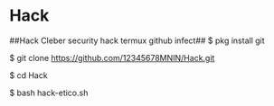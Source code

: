 # Hack
##Hack Cleber security hack termux github infect##
$ pkg install git

$ git clone https://github.com/12345678MNIN/Hack.git

$ cd Hack

$ bash hack-etico.sh

